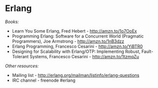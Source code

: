 Erlang
======

*Books:*

- Learn You Some Erlang, Fred Hebert - http://amzn.to/1o7OoEx
- Programming Erlang: Software for a Concurrent World (Pragmatic Programmers), Joe Armstrong - http://amzn.to/1nB3dzz
- Erlang Programming, Francesco Cesarini - http://amzn.to/YiBTR0
- Designing for Scalability with Erlang/OTP: Implementing Robust, Fault-Tolerant Systems, Francesco Cesarini - http://amzn.to/1tzmqZu

*Other resources:*

- Mailing list - http://erlang.org/mailman/listinfo/erlang-questions
- IRC channel - freenode #erlang